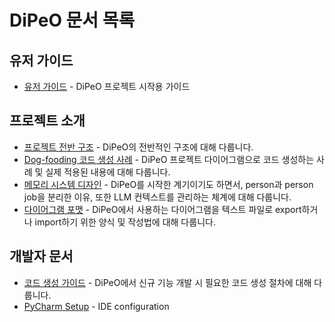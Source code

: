 # DiPeO 문서 목록

## 유저 가이드
- [유저 가이드](README.md) - DiPeO 프로젝트 시작용 가이드

## 프로젝트 소개
- [프로젝트 전반 구조]() - DiPeO의 전반적인 구조에 대해 다룹니다.
- [Dog-fooding 코드 생성 사례](codegen_dog_fooding.md) - DiPeO 프로젝트 다이어그램으로 코드 생성하는 사례 및 실제 적용된 내용에 대해 다룹니다.
- [메모리 시스템 디자인](memory_system_design.md) - DiPeO를 시작한 계기이기도 하면서, person과 person job을 분리한 이유, 또한 LLM 컨텍스트를 관리하는 체계에 대해 다룹니다.
- [다이어그램 포맷](diagram_formats.md) - DiPeO에서 사용하는 다이어그램을 텍스트 파일로 export하거나 import하기 위한 양식 및 작성법에 대해 다룹니다.

## 개발자 문서
- [코드 생성 가이드](code-generation-guide.md) - DiPeO에서 신규 기능 개발 시 필요한 코드 생성 절차에 대해 다룹니다.
- [PyCharm Setup](pycharm-setup.md) - IDE configuration